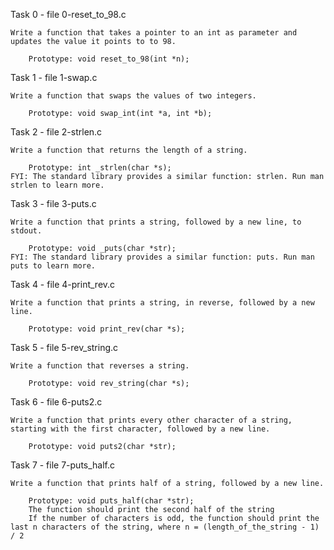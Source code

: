 Task 0 - file 0-reset_to_98.c
	
	Write a function that takes a pointer to an int as parameter and updates the value it points to to 98.

		Prototype: void reset_to_98(int *n);

Task 1 - file 1-swap.c

	Write a function that swaps the values of two integers.

		Prototype: void swap_int(int *a, int *b);

Task 2 - file 2-strlen.c

	Write a function that returns the length of a string.

		Prototype: int _strlen(char *s);
	FYI: The standard library provides a similar function: strlen. Run man strlen to learn more.

Task 3 - file 3-puts.c

	Write a function that prints a string, followed by a new line, to stdout.

		Prototype: void _puts(char *str);
	FYI: The standard library provides a similar function: puts. Run man puts to learn more.

Task 4 - file 4-print_rev.c

	Write a function that prints a string, in reverse, followed by a new line.

		Prototype: void print_rev(char *s);

Task 5 - file 5-rev_string.c

	Write a function that reverses a string.

		Prototype: void rev_string(char *s);

Task 6 - file 6-puts2.c

	Write a function that prints every other character of a string, starting with the first character, followed by a new line.

		Prototype: void puts2(char *str);

Task 7 - file 7-puts_half.c

	Write a function that prints half of a string, followed by a new line.

		Prototype: void puts_half(char *str);
		The function should print the second half of the string
		If the number of characters is odd, the function should print the last n characters of the string, where n = (length_of_the_string - 1) / 2


